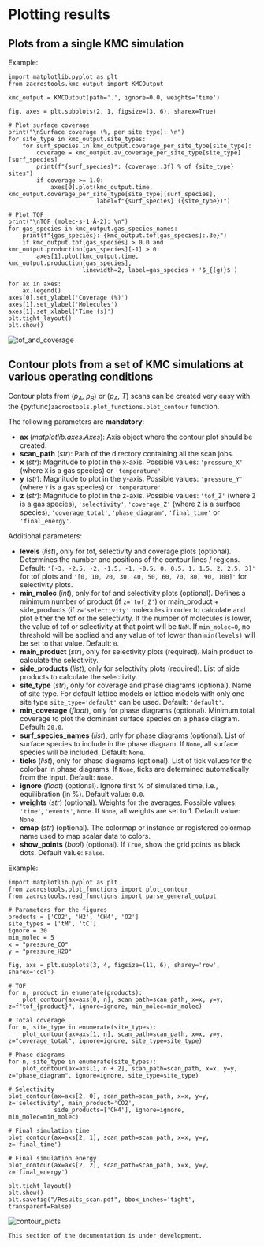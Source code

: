 # Plotting results

## Plots from a single KMC simulation

Example:

    import matplotlib.pyplot as plt
    from zacrostools.kmc_output import KMCOutput

    kmc_output = KMCOutput(path='.', ignore=0.0, weights='time')

    fig, axes = plt.subplots(2, 1, figsize=(3, 6), sharex=True)
    
    # Plot surface coverage
    print("\nSurface coverage (%, per site type): \n")
    for site_type in kmc_output.site_types:
        for surf_species in kmc_output.coverage_per_site_type[site_type]:
            coverage = kmc_output.av_coverage_per_site_type[site_type][surf_species]
            print(f"{surf_species}*: {coverage:.3f} % of {site_type} sites")
            if coverage >= 1.0:
                axes[0].plot(kmc_output.time, kmc_output.coverage_per_site_type[site_type][surf_species],
                             label=f"{surf_species} ({site_type})")

    # Plot TOF
    print("\nTOF (molec·s-1·Å-2): \n")
    for gas_species in kmc_output.gas_species_names:
        print(f"{gas_species}: {kmc_output.tof[gas_species]:.3e}")
        if kmc_output.tof[gas_species] > 0.0 and kmc_output.production[gas_species][-1] > 0:
            axes[1].plot(kmc_output.time, kmc_output.production[gas_species],
                         linewidth=2, label=gas_species + '$_{(g)}$')
    
    for ax in axes:
        ax.legend()
    axes[0].set_ylabel('Coverage (%)')
    axes[1].set_ylabel('Molecules')
    axes[1].set_xlabel('Time (s)')
    plt.tight_layout()
    plt.show()

![tof_and_coverage](https://github.com/hprats/ZacrosTools/blob/main/images/tof_and_coverage.png)

## Contour plots from a set of KMC simulations at various operating conditions

Contour plots from (*p<sub>A</sub>, p<sub>B</sub>*) or (*p<sub>A</sub>, T*) scans can be created very easy with the 
{py:func}`zacrostools.plot_functions.plot_contour` function. 

The following parameters are **mandatory**:
- **ax** (*matplotlib.axes.Axes*): Axis object where the contour plot should be created.
- **scan_path** (*str*): Path of the directory containing all the scan jobs.
- **x** (*str*): Magnitude to plot in the x-axis. Possible values: `'pressure_X'` (where `X` is a gas species) or 
`'temperature'`.
- **y** (*str*): Magnitude to plot in the y-axis. Possible values: `'pressure_Y'` (where `Y` is a gas species) or 
`'temperature'`.
- **z** (*str*): Magnitude to plot in the z-axis. Possible values: `'tof_Z'` (where `Z` is a gas species), 
`'selectivity'`, `'coverage_Z'` (where `Z` is a surface species), `'coverage_total'`, `'phase_diagram'`, `'final_time'` 
or `'final_energy'`.


Additional parameters:
- **levels** (*list*), only for tof, selectivity and coverage plots (optional). Determines the number and positions of 
the contour lines / regions. Default: `'[-3, -2.5, -2, -1.5, -1, -0.5, 0, 0.5, 1, 1.5, 2, 2.5, 3]'` for tof plots and 
`'[0, 10, 20, 30, 40, 50, 60, 70, 80, 90, 100]'` for selectivity plots.
- **min_molec** (*int*), only for tof and selectivity plots (optional). Defines a minimum number of product 
(if `z='tof_Z'`) or main_product + side_products (if `z='selectivity'` molecules in order to calculate and plot 
either the tof or the selectivity. If the number of molecules is lower, the value of tof or selectivity at that point 
will be `NaN`. If `min_molec=0`, no threshold will be applied and any value of tof lower than `min(levels)` will be 
set to that value. Default: `0`.
- **main_product** (*str*), only for selectivity plots (required). Main product to calculate the selectivity.
- **side_products** (*list*), only for selectivity plots (required). List of side products to calculate the selectivity.
- **site_type** (*str*), only for coverage and phase diagrams (optional). Name of site type. For default lattice models 
or lattice models with only one site type `site_type='default'` can be used. Default: `'default'`.
- **min_coverage** (*float*), only for phase diagrams (optional). Minimum total coverage to plot the dominant surface 
species on a phase diagram. Default: `20.0`.
- **surf_species_names** (*list*), only for phase diagrams (optional). List of surface species to include in the phase 
diagram. If `None`, all surface species will be included. Default: `None`.
- **ticks** (*list*), only for phase diagrams (optional). List of tick values for the colorbar in phase diagrams. If 
`None`, ticks are determined automatically from the input. Default: `None`.
- **ignore** (*float*) (optional). Ignore first % of simulated time, i.e., equilibration (in %). Default value: `0.0`.
- **weights** (*str*) (optional). Weights for the averages. Possible values: `'time'`, `'events'`, `None`. If `None`, 
all weights are set to 1. Default value: `None`.
- **cmap** (*str*) (optional). The colormap or instance or registered colormap name used to map scalar data to colors.
- **show_points** (*bool*) (optional). If `True`, show the grid points as black dots. Default value: `False`.

Example:

    import matplotlib.pyplot as plt
    from zacrostools.plot_functions import plot_contour
    from zacrostools.read_functions import parse_general_output

    # Parameters for the figures
    products = ['CO2', 'H2', 'CH4', 'O2']
    site_types = ['tM', 'tC']
    ignore = 30
    min_molec = 5
    x = "pressure_CO"
    y = "pressure_H2O"
    
    fig, axs = plt.subplots(3, 4, figsize=(11, 6), sharey='row', sharex='col')

    # TOF
    for n, product in enumerate(products):
        plot_contour(ax=axs[0, n], scan_path=scan_path, x=x, y=y, z=f"tof_{product}", ignore=ignore, min_molec=min_molec)

    # Total coverage
    for n, site_type in enumerate(site_types):
        plot_contour(ax=axs[1, n], scan_path=scan_path, x=x, y=y, z="coverage_total", ignore=ignore, site_type=site_type)
    
    # Phase diagrams
    for n, site_type in enumerate(site_types):
        plot_contour(ax=axs[1, n + 2], scan_path=scan_path, x=x, y=y, z="phase_diagram", ignore=ignore, site_type=site_type)
    
    # Selectivity
    plot_contour(ax=axs[2, 0], scan_path=scan_path, x=x, y=y, z='selectivity', main_product='CO2',
                 side_products=['CH4'], ignore=ignore, min_molec=min_molec)
    
    # Final simulation time
    plot_contour(ax=axs[2, 1], scan_path=scan_path, x=x, y=y, z='final_time')

    # Final simulation energy
    plot_contour(ax=axs[2, 2], scan_path=scan_path, x=x, y=y, z='final_energy')

    plt.tight_layout()
    plt.show()
    plt.savefig("/Results_scan.pdf", bbox_inches='tight', transparent=False)

![contour_plots](https://github.com/hprats/ZacrosTools/blob/main/images/lattice.png?raw=true)

```{warning}
This section of the documentation is under development. 
```